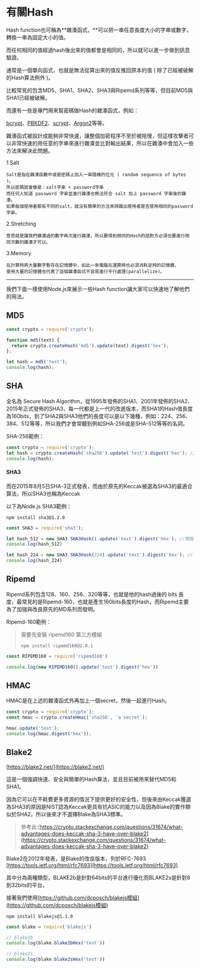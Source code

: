 # 有關Hash

Hash function也可稱為**雜湊函式，**可以把一串任意長度大小的字串或數字，轉換一串為固定大小的值。

而任何相同的值經過hash後出來的值都會是相同的，所以就可以進一步做到訊息驗證。

通常是一個單向函式，也就是無法從算出來的值反推回原本的值 \( 除了已經被破解的Hash算法例外 \)。

比較常見的包含MD5、SHA1、SHA2、SHA3與Ripemd系列等等，但目前MD5與SHA1已經被破解。

而還有一些是專門用來幫密碼做Hash的雜湊函式，例如：

[bcrypt](https://www.gitbook.com/book/easonwang01/e/edit#)、[PBKDF2](https://www.gitbook.com/book/easonwang01/e/edit#)、[scrypt](https://www.gitbook.com/book/easonwang01/e/edit#)、[Argon2](https://www.gitbook.com/book/easonwang01/e/edit#)等等。

雜湊函式被設計成能夠非常快速，讓整個加密程序不至於被拖慢，但這樣攻擊者可以非常快速的用任意的字串來進行雜湊並比對輸出結果，所以在雜湊中會加入一些方法來解決此問題。

1.Salt

```
Salt是指在雜湊函數中或是密碼上加入一串隨機的位元 ( random sequence of bytes )。
所以密碼就會像是：salt字串 + password字串
而任何人知道 password 字串並進行雜湊也無法符合 salt 加上 password 字串後的雜湊。
如果每個使用者都有不同的salt，就沒有簡單的方法來辨識出使用者是否使用相同的password字串。
```

2.Stretching

```
意思就是讓我們雜湊過的數字再次進行雜湊，所以要得到相同的Hash的話對方必須也要進行相同次數的雜湊才可以。
```

3.Memory

```
在計算時將大量數字暫存在記憶體中，如此一來電腦在運算時也必須消耗足夠的記憶體，
使用大量的記憶體也代表了這個雜湊函式不容易進行平行處理(parallelize)。
```

---

我們下面一樣使用Node.js來展示一些Hash function讓大家可以快速地了解他們的用法。

## MD5

```js
const crypto = require('crypto');

function md5(text) {
  return crypto.createHash('md5').update(text).digest('hex');
};

let hash = md5('test');
console.log(hash);
```

## SHA

全名為 Secure Hash Algorithm，從1995年發佈的SHA1、2001年發佈的SHA2、2015年正式發佈的SHA3，每一代都是上一代的改進版本，而SHA1的Hash值長度為160bits，到了SHA2與SHA3他們的長度可以是以下幾種，例如：224、256、384、512等等，所以我們才會常聽到例如SHA-256或是SHA-512等等的名詞。

SHA-256範例：

```js
const crypto = require('crypto');
let hash = crypto.createHash('sha256').update('test').digest('hex'); //hex代表輸出為16進位，原先為buffer型態
console.log(hash);
```

#### SHA3

而在2015年8月5日SHA-3正式發表，而由於原先的Keccak被選為SHA3的最適合算法，所以SHA3也稱為Keccak

以下為Node.js SHA3範例：

```
npm install sha3@1.2.0
```

```js
const SHA3 = require('sha3');

let hash_512 = new SHA3.SHA3Hash().update('test').digest('hex'); //預設為512bits
console.log(hash_512)

let hash_224 = new SHA3.SHA3Hash(224).update('test').digest('hex'); // 224 bits
console.log(hash_224)
```

## Ripemd

Ripemd系列包含128、160、256、320等等，也就是他的hash過後的 bits 長度，最常見的是Ripemd-160，也就是產生160bits長度的Hash，而Ripemd主要為了加強與改良原先的MD系列而發明。

Ripemd-160範例：

> 需要先安裝 ripemd160 第三方模組
>
> ```
> npm install ripemd160@2.0.1
> ```

```js
const RIPEMD160 = require('ripemd160')

console.log(new RIPEMD160().update('test').digest('hex'))
```

## HMAC

HMAC是在上述的雜湊函式外再加上一個secret，然後一起進行Hash。

```js
const crypto = require('crypto');
const hmac = crypto.createHmac('sha256', 'a secret');

hmac.update('test');
console.log(hmac.digest('hex'));
```

## Blake2

[https://blake2.net/](https://blake2.net/)

這是一個強調快速、安全與簡單的Hash算法，並且目前被用來替代MD5和SHA1。

因為它可以在不耗費更多資源的情況下提供更好的安全性，但後來由Keccak獲選為SHA3的原因是NIST認為Keccak更具有抗ASIC的能力以及因為Blake的實作類似於SHA2，所以後來才不選擇Blake為SHA3標準。

> 參考此:[https://crypto.stackexchange.com/questions/31674/what-advantages-does-keccak-sha-3-have-over-blake2](https://crypto.stackexchange.com/questions/31674/what-advantages-does-keccak-sha-3-have-over-blake2)

Blake2在2012年發表，是Blake的改良版本，列於RFC-7693 [https://tools.ietf.org/html/rfc7693](https://tools.ietf.org/html/rfc7693)

其中分為兩種類型，BLAKE2b是針對64bits的平台進行優化而BLAKE2s是針對8到32bits的平台。

接著我們使用[https://github.com/dcposch/blakejs模組](https://github.com/dcposch/blakejs模組)

```
npm install blakejs@1.1.0
```

```js
const blake = require('blakejs')

// blake2b
console.log(blake.blake2bHex('test'))

// blake2s
console.log(blake.blake2sHex('test'))
```



